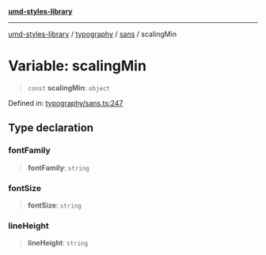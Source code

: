 [**umd-styles-library**](../../../../README.md)

***

[umd-styles-library](../../../../modules.md) / [typography](../../../README.md) / [sans](../README.md) / scalingMin

# Variable: scalingMin

> `const` **scalingMin**: `object`

Defined in: [typography/sans.ts:247](https://github.com/UMD-Digital/design-system/blob/2d95010ba8e3e1595ebab66599330577b600c5fb/packages/styles/source/typography/sans.ts#L247)

## Type declaration

### fontFamily

> **fontFamily**: `string`

### fontSize

> **fontSize**: `string`

### lineHeight

> **lineHeight**: `string`
